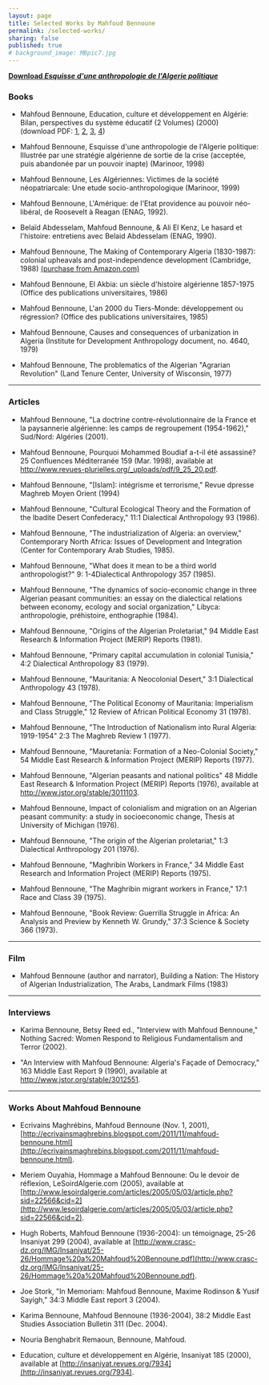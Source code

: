 ```yaml
---
layout: page
title: Selected Works by Mahfoud Bennoune
permalink: /selected-works/
sharing: false
published: true
# background_image: MBpic7.jpg
---
```


[**Download _Esquisse d'une anthropologie de l'Algerie politique_**](/assets/files/Esquisse-d-une-anthropologie-de-l-algerie-politique.pdf)

### Books

- Mahfoud Bennoune, Education, culture et développement en Algérie: Bilan, perspectives du système éducatif (2 Volumes) (2000)  
  (download PDF: [1](/assets/files/Education-culture-development-Mahfoud-Bennoune-Part-1.pdf), [2](/assets/files/Education-culture-development-Mahfoud-Bennoune-Part-2.pdf), [3](/assets/files/Education-culture-development-Mahfoud-Bennoune-Part-3.pdf), [4](/assets/files/Education-culture-development-Mahfoud-Bennoune-Part-4.pdf))

- Mahfoud Bennoune, Esquisse d'une anthropologie de l'Algerie politique: Illustrée par une stratégie algérienne de sortie de la crise (acceptée, puis abandonée par un pouvoir inapte) (Marinoor, 1998)

- Mahfoud Bennoune, Les Algériennes: Victimes de la société néopatriarcale: Une etude socio-anthropologique (Marinoor, 1999)

- Mahfoud Bennoune, L'Amérique: de l'Etat providence au pouvoir néo-libéral, de Roosevelt à Reagan (ENAG, 1992).

- Belaïd Abdesselam, Mahfoud Bennoune, & Ali El Kenz, Le hasard et l'histoire: entretiens avec Belaid Abdesselam (ENAG, 1990).

- Mahfoud Bennoune, The Making of Contemporary Algeria (1830-1987): colonial upheavals and post-independence development (Cambridge, 1988) [(purchase from Amazon.com)](http://www.amazon.com/Contemporary-Algeria-1830-1987-Cambridge-Library/dp/0521524326)

- Mahfoud Bennoune, El Akbia: un siècle d'histoire algérienne 1857-1975 (Office des publications universitaires, 1986)

- Mahfoud Bennoune, L'an 2000 du Tiers-Monde: développement ou régression? (Office des publications universitaires, 1985)

- Mahfoud Bennoune, Causes and consequences of urbanization in Algeria (Institute for Development Anthropology document, no. 4640, 1979)

- Mahfoud Bennoune, The problematics of the Algerian "Agrarian Revolution" (Land Tenure Center, University of Wisconsin, 1977)

---

### Articles

- Mahfoud Bennoune, "La doctrine contre-révolutionnaire de la France et la paysannerie algérienne: les camps de regroupement (1954-1962)," Sud/Nord: Algéries (2001).

- Mahfoud Bennoune, Pourquoi Mohammed Boudiaf a-t-il été assassiné? 25 Confluences Méditerranée 159 (Mar. 1998), available at http://www.revues-plurielles.org/_uploads/pdf/9_25_20.pdf.

- Mahfoud Bennoune, "[Islam]: intégrisme et terrorisme," Revue dpresse Maghreb Moyen Orient (1994)

- Mahfoud Bennoune, "Cultural Ecological Theory and the Formation of the Ibadite Desert Confederacy," 11:1 Dialectical Anthropology 93 (1986).

- Mahfoud Bennoune, "The industrialization of Algeria: an overview," Contemporary North Africa: Issues of Development and Integration (Center for Contemporary Arab Studies, 1985).

- Mahfoud Bennoune, "What does it mean to be a third world anthropologist?" 9: 1-4Dialectical Anthropology 357 (1985).

- Mahfoud Bennoune, "The dynamics of socio-economic change in three Algerian peasant communities: an essay on the dialectical relations between economy, ecology and social organization," Libyca: anthropologie, préhistoire, enthographie (1984).

- Mahfoud Bennoune, "Origins of the Algerian Proletariat," 94 Middle East Research & Information Project (MERIP) Reports (1981).

- Mahfoud Bennoune, "Primary capital accumulation in colonial Tunisia," 4:2 Dialectical Anthropology 83 (1979).

- Mahfoud Bennoune, "Mauritania: A Neocolonial Desert," 3:1 Dialectical Anthropology 43 (1978).

- Mahfoud Bennoune, "The Political Economy of Mauritania: Imperialism and Class Struggle," 12 Review of African Political Economy 31 (1978).

- Mahfoud Bennoune, "The Introduction of Nationalism into Rural Algeria: 1919-1954" 2:3 The Maghreb Review 1 (1977).

- Mahfoud Bennoune, "Mauretania: Formation of a Neo-Colonial Society," 54 Middle East Research & Information Project (MERIP) Reports (1977).

- Mahfoud Bennoune, "Algerian peasants and national politics" 48 Middle East Research & Information Project (MERIP) Reports (1976), available at http://www.jstor.org/stable/3011103.

- Mahfoud Bennoune, Impact of colonialism and migration on an Algerian peasant community: a study in socioeconomic change, Thesis at University of Michigan (1976).

- Mahfoud Bennoune, "The origin of the Algerian proletariat," 1:3 Dialectical Anthropology 201 (1976).

- Mahfoud Bennoune, "Maghribin Workers in France," 34 Middle East Research and Information Project (MERIP) Reports (1975).

- Mahfoud Bennoune, "The Maghribin migrant workers in France," 17:1 Race and Class 39 (1975).

- Mahfoud Bennoune, "Book Review: Guerrilla Struggle in Africa: An Analysis and Preview by Kenneth W. Grundy," 37:3 Science & Society 366 (1973).

---

### Film

- Mahfoud Bennoune (author and narrator), Building a Nation: The History of Algerian Industrialization, The Arabs, Landmark Films (1983)

---

### Interviews

- Karima Bennoune, Betsy Reed ed., "Interview with Mahfoud Bennoune," Nothing Sacred: Women Respond to Religious Fundamentalism and Terror (2002).

- "An Interview with Mahfoud Bennoune: Algeria's Façade of Democracy," 163 Middle East Report 9 (1990), available at http://www.jstor.org/stable/3012551.

---

### Works About Mahfoud Bennoune

- Ecrivains Maghrébins, Mahfoud Bennoune (Nov. 1, 2001), [http://ecrivainsmaghrebins.blogspot.com/2011/11/mahfoud-bennoune.html](http://ecrivainsmaghrebins.blogspot.com/2011/11/mahfoud-bennoune.html).

- Meriem Ouyahia, Hommage a Mahfoud Bennoune: Ou le devoir de réflexion, LeSoirdAlgerie.com (2005), available at [http://www.lesoirdalgerie.com/articles/2005/05/03/article.php?sid=22566&cid=2](http://www.lesoirdalgerie.com/articles/2005/05/03/article.php?sid=22566&cid=2).

- Hugh Roberts, Mahfoud Bennoune (1936-2004): un témoignage, 25-26 Insaniyat 299 (2004), available at [http://www.crasc-dz.org/IMG/Insaniyat/25-26/Hommage%20a%20Mahfoud%20Bennoune.pdf](http://www.crasc-dz.org/IMG/Insaniyat/25-26/Hommage%20a%20Mahfoud%20Bennoune.pdf).

- Joe Stork, "In Memoriam: Mahfoud Bennoune, Maxime Rodinson & Yusif Sayigh," 34:3 Middle East report 3 (2004).

- Karima Bennoune, Mahfoud Bennoune (1936-2004), 38:2 Middle East Studies Association Bulletin 311 (Dec. 2004).

- Nouria Benghabrit Remaoun, Bennoune, Mahfoud.

- Education, culture et développement en Algérie, Insaniyat 185 (2000), available at [http://insaniyat.revues.org/7934](http://insaniyat.revues.org/7934).

